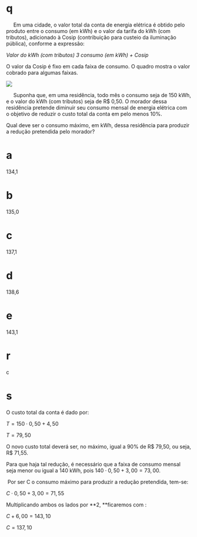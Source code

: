 # q
     Em uma cidade, o valor total da conta de energia elétrica é obtido pelo produto entre o consumo (em kWh) e o valor da tarifa do kWh (com tributos), adicionado à Cosip (contribuição para custeio da iluminação pública), conforme a expressão:

*Valor do kWh (com tributos) 3 consumo (em kWh) + Cosip*

O valor da Cosip é fixo em cada faixa de consumo. O quadro mostra o valor cobrado para algumas faixas.

![](https://firebasestorage.googleapis.com/v0/b/firebase-enemio.appspot.com/o/questoes%2F363%2Fec60d185-7d0b-68ca-b094-42f408e96792.png?alt=media\&token=cc887257-33e7-4fe1-8db7-1089080187cc)

     Suponha que, em uma residência, todo mês o consumo seja de 150 kWh, e o valor do kWh (com tributos) seja de R$ 0,50. O morador dessa residência pretende diminuir seu consumo mensal de energia elétrica com o objetivo de reduzir o custo total da conta em pelo menos 10%.

Qual deve ser o consumo máximo, em kWh, dessa residência para produzir a redução pretendida pelo morador?

# a
134,1

# b
135,0

# c
137,1

# d
138,6

# e
143,1

# r
c

# s
O custo total da conta é dado por:

$T = 150 \cdot 0,50 + 4,50$

$T = 79,50$

O novo custo total deverá ser, no máximo, igual a 90% de R$ 79,50, ou seja, R$ 71,55.

Para que haja tal redução, é necessário que a faixa de consumo mensal seja menor ou igual a 140 kWh, pois $140 \cdot 0,50 + 3,00 = 73,00$.

 Por ser C o consumo máximo para produzir a redução pretendida, tem-se:

$C \cdot 0,50 + 3,00 = 71,55$

Multiplicando ambos os lados por **2, **ficaremos com :

$C + 6,00 = 143,10$

$C = 137,10$
